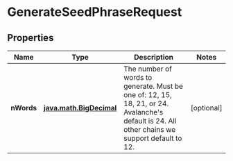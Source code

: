 
# GenerateSeedPhraseRequest

## Properties
Name | Type | Description | Notes
------------ | ------------- | ------------- | -------------
**nWords** | [**java.math.BigDecimal**](java.math.BigDecimal.md) | The number of words to generate. Must be one of: 12, 15, 18, 21, or 24. Avalanche&#39;s default is 24. All other chains we support default to 12.  |  [optional]



